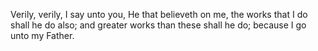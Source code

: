 Verily, verily, I say unto you, He that believeth on me, the works that I do shall he do also; and greater works than these shall he do; because I go unto my Father.
